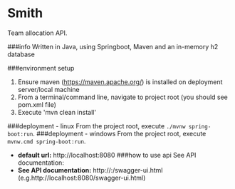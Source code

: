 # Smith
Team allocation API.

###info
Written in Java, using Springboot, Maven and an in-memory h2 database

###environment setup
1) Ensure maven (https://maven.apache.org/) is installed on deployment server/local machine
2) From a terminal/command line, navigate to project root (you should see pom.xml file)
3) Execute 'mvn clean install'

###deployment - linux
From the project root, execute `./mvnw spring-boot:run`.
###deployment - windows
From the project root, execute `mvnw.cmd spring-boot:run`.
* <b>default url:</b> http://localhost:8080
###how to use api
See API documentation: 
* <b>See API documentation:</b> http://<host>:<port>/swagger-ui.html (e.g.http://localhost:8080/swagger-ui.html)